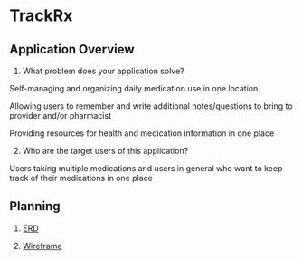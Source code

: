 # TrackRx

## Application Overview
1. What problem does your application solve? 

Self-managing and organizing daily medication use in one location 

Allowing users to remember and write additional notes/questions to bring to provider and/or pharmacist 

Providing resources for health and medication information in one place 

2. Who are the target users of this application?

Users taking multiple medications and users in general who want to keep track of their medications in one place 

## Planning
1. [ERD](https://dbdiagram.io/d/5f146e1274ca2227330d8a66) 

2. [Wireframe](https://sketchboard.me/XCfnZXA8pWcG#/) 

